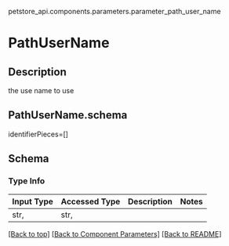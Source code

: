 petstore_api.components.parameters.parameter_path_user_name
# PathUserName

## Description
the use name to use
## <a id="parameter_path_user_nameorg.openapijsonschematools.codegen.model.CodegenKey@88f8d3d5schema" >PathUserName.schema</a>
identifierPieces=[]

## Schema

### Type Info
Input Type | Accessed Type | Description | Notes
------------ | ------------- | ------------- | -------------
str,  | str,  |  |

[[Back to top]](#top) [[Back to Component Parameters]](../../../README.md#Component-Parameters) [[Back to README]](../../../README.md)
